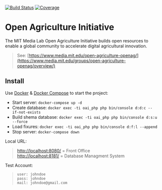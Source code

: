 [![Build Status](https://travis-ci.org/julienvolle/SensioLabs-OpenAG.svg?branch=master)](https://travis-ci.org/julienvolle/SensioLabs-OpenAG)
[![Coverage](https://codecov.io/gh/julienvolle/SensioLabs-OpenAG/branch/master/graph/badge.svg)](https://codecov.io/gh/julienvolle/SensioLabs-OpenAG)

# Open Agriculture Initiative

The MIT Media Lab Open Agriculture Initiative builds open resources to enable a global community to accelerate digital agricultural innovation.  

> See: [https://www.media.mit.edu/open-agriculture-openag/](https://www.media.mit.edu/groups/open-agriculture-openag/overview/)

## Install

Use [Docker](https://docs.docker.com/) & [Docker Compose](https://docs.docker.com/compose/) to start the project:
- Start server: `docker-compose up -d`  
- Create database: `docker exec -ti oai_php php bin/console d:d:c --if-not-exists`  
- Build shema database: `docker exec -ti oai_php php bin/console d:s:u --force`  
- Load fixures: `docker exec -ti oai_php php bin/console d:f:l --append`  
- Stop server: `docker-compose down`  

Local URL:
> [http://localhost:8080/](http://localhost:8080/) = Front Office  
> [http://localhost:8181/](http://localhost:8181/) = Database Managment System  

Test Account:
> `user: johndoe`  
> `pass: johndoe`  
> `mail: johndoe@gmail.com`  